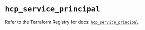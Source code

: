 # `hcp_service_principal`

Refer to the Terraform Registry for docs: [`hcp_service_principal`](https://registry.terraform.io/providers/hashicorp/hcp/0.81.0/docs/resources/service_principal).
